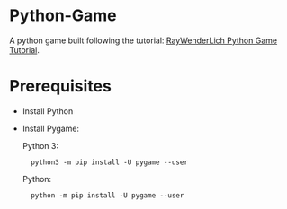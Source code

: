 # Python-Game
A python game built following the tutorial: <a href="https://www.raywenderlich.com/24252/beginning-game-programming-for-teens-with-python" title="Python Game Tutorial" target="_blank">RayWenderLich Python Game Tutorial</a>.
 
# Prerequisites

* Install Python
* Install Pygame:

    Python 3:
    
        python3 -m pip install -U pygame --user
    
    Python: 
    
        python -m pip install -U pygame --user